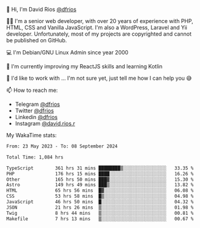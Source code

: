 👋 Hi, I'm David Rios [@dfrios](https://github.com/dfrios)

👨‍💻 I'm a senior web developer, with over 20 years of experience with PHP, HTML, CSS and Vanilla JavaScript. I'm also a WordPress, Laravel and Yii developer. Unfortunately, most of my projects are copyrighted and cannot be published on GitHub.

💻 I'm Debian/GNU Linux Admin since year 2000

🌱 I'm currently improving my ReactJS skills and learning Kotlin

💞️ I'd like to work with ... I'm not sure yet, just tell me how I can help you 😅


📫 How to reach me:
* Telegram [@dfrios](https://t.me/dfrios)
* Twitter [@dfrios](https://twitter.com/dfrios)
* Linkedin [@dfrios](https://linkedin.com/in/dfrios)
* Instagram [@david.rios.r](https://instagram.com/david.rios.r)



My WakaTime stats:
<!--START_SECTION:waka-->

```txt
From: 23 May 2023 - To: 08 September 2024

Total Time: 1,084 hrs

TypeScript        361 hrs 31 mins ████████▒░░░░░░░░░░░░░░░░   33.35 %
PHP               176 hrs 15 mins ████░░░░░░░░░░░░░░░░░░░░░   16.26 %
Other             165 hrs 50 mins ███▓░░░░░░░░░░░░░░░░░░░░░   15.30 %
Astro             149 hrs 49 mins ███▒░░░░░░░░░░░░░░░░░░░░░   13.82 %
HTML              65 hrs 56 mins  █▓░░░░░░░░░░░░░░░░░░░░░░░   06.08 %
CSS               53 hrs 58 mins  █▒░░░░░░░░░░░░░░░░░░░░░░░   04.98 %
JavaScript        46 hrs 50 mins  █░░░░░░░░░░░░░░░░░░░░░░░░   04.32 %
JSON              21 hrs 26 mins  ▒░░░░░░░░░░░░░░░░░░░░░░░░   01.98 %
Twig              8 hrs 44 mins   ▒░░░░░░░░░░░░░░░░░░░░░░░░   00.81 %
Makefile          7 hrs 13 mins   ▒░░░░░░░░░░░░░░░░░░░░░░░░   00.67 %
```

<!--END_SECTION:waka-->
